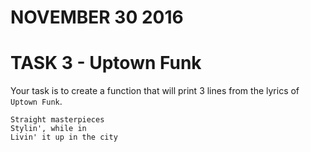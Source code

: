 # NOVEMBER 30 2016

# TASK 3 - Uptown Funk

Your task is to create a function that will print 3 lines from the lyrics of
`Uptown Funk`.

```
Straight masterpieces
Stylin', while in
Livin' it up in the city
```